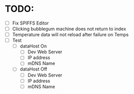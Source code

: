 # TODO:

- [ ] Fix SPIFFS Editor
- [ ] Clicking bubblegum machine does not return to index
- [ ] Temperature data will not reload after failure on Temps
- [ ] Test
    - [ ] dataHost On
        - [ ] Dev Web Server
        - [ ] IP address
        - [ ] mDNS Name
    - [ ] dataHost Off
        - [ ] Dev Web Server
        - [ ] IP address
        - [ ] mDNS Name
